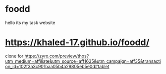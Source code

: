 # foodd
hello its my task website
# https://khaled-17.github.io/foodd/
clone for 
https://zyro.com/preview/thos?utm_medium=affiliate&utm_source=aff1635&utm_campaign=aff35&transaction_id=102f3a3c901baa05b4a29805eb5e0d#tablet
